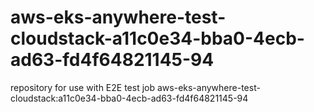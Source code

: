 # aws-eks-anywhere-test-cloudstack-a11c0e34-bba0-4ecb-ad63-fd4f64821145-94
repository for use with E2E test job aws-eks-anywhere-test-cloudstack:a11c0e34-bba0-4ecb-ad63-fd4f64821145-94
